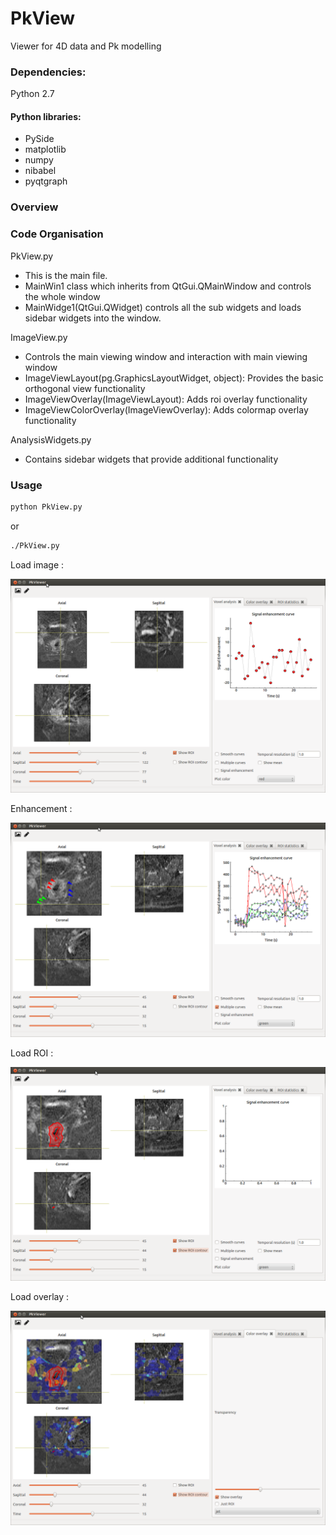 PkView
======

Viewer for 4D data and Pk modelling


### Dependencies:
Python 2.7

#### Python libraries:

- PySide
- matplotlib
- numpy 
- nibabel
- pyqtgraph


### Overview

### Code Organisation

PkView.py
- This is the main file. 
- MainWin1 class which inherits from QtGui.QMainWindow and controls the whole window
- MainWidge1(QtGui.QWidget) controls all the sub widgets and loads sidebar widgets into the window. 

ImageView.py
- Controls the main viewing window and interaction with main viewing window
- ImageViewLayout(pg.GraphicsLayoutWidget, object): Provides the basic orthogonal view functionality
- ImageViewOverlay(ImageViewLayout): Adds roi overlay functionality
- ImageViewColorOverlay(ImageViewOverlay): Adds colormap overlay functionality

AnalysisWidgets.py
- Contains sidebar widgets that provide additional functionality

### Usage

``` bash
python PkView.py
```
or

``` bash
./PkView.py
```

Load image :

![alt text](screenshots/1.png "Example 1")

Enhancement :

![alt text](screenshots/2.png "Example 1")


Load ROI :

![alt text](screenshots/3.png "Example 1")


Load overlay :

![alt text](screenshots/4.png "Example 1")




